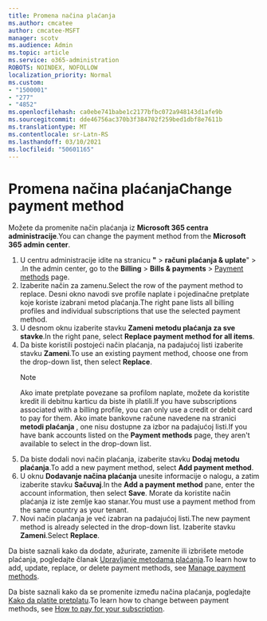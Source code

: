 ```yaml
---
title: Promena načina plaćanja
ms.author: cmcatee
author: cmcatee-MSFT
manager: scotv
ms.audience: Admin
ms.topic: article
ms.service: o365-administration
ROBOTS: NOINDEX, NOFOLLOW
localization_priority: Normal
ms.custom:
- "1500001"
- "277"
- "4852"
ms.openlocfilehash: ca0ebe741babe1c2177bfbc072a948143d1afe9b
ms.sourcegitcommit: dde46756ac370b3f384702f259bed1dbf8e7611b
ms.translationtype: MT
ms.contentlocale: sr-Latn-RS
ms.lasthandoff: 03/10/2021
ms.locfileid: "50601165"
---
```

# <a name="change-payment-method"></a><span data-ttu-id="c1920-102">Promena načina plaćanja</span><span class="sxs-lookup"><span data-stu-id="c1920-102">Change payment method</span></span>

<span data-ttu-id="c1920-103">Možete da promenite način plaćanja iz **Microsoft 365 centra administracije**.</span><span class="sxs-lookup"><span data-stu-id="c1920-103">You can change the payment method from the **Microsoft 365 admin center**.</span></span>
  
1. <span data-ttu-id="c1920-104">U centru administracije idite na stranicu **"**  >  **računi plaćanja & uplate**"  >  [](https://go.microsoft.com/fwlink/p/?linkid=2018806) .</span><span class="sxs-lookup"><span data-stu-id="c1920-104">In the admin center, go to the **Billing** > **Bills & payments** > [Payment methods](https://go.microsoft.com/fwlink/p/?linkid=2018806) page.</span></span>
2. <span data-ttu-id="c1920-105">Izaberite način za zamenu.</span><span class="sxs-lookup"><span data-stu-id="c1920-105">Select the row of the payment method to replace.</span></span> <span data-ttu-id="c1920-106">Desni okno navodi sve profile naplate i pojedinačne pretplate koje koriste izabrani metod plaćanja.</span><span class="sxs-lookup"><span data-stu-id="c1920-106">The right pane lists all billing profiles and individual subscriptions that use the selected payment method.</span></span>
3. <span data-ttu-id="c1920-107">U desnom oknu izaberite stavku **Zameni metodu plaćanja za sve stavke**.</span><span class="sxs-lookup"><span data-stu-id="c1920-107">In the right pane, select **Replace payment method for all items**.</span></span>
4. <span data-ttu-id="c1920-108">Da biste koristili postojeći način plaćanja, na padajućoj listi izaberite stavku **Zameni**.</span><span class="sxs-lookup"><span data-stu-id="c1920-108">To use an existing payment method, choose one from the drop-down list, then select **Replace**.</span></span>
    > [!NOTE]
    > <span data-ttu-id="c1920-109">Ako imate pretplate povezane sa profilom naplate, možete da koristite kredit ili debitnu karticu da biste ih platili.</span><span class="sxs-lookup"><span data-stu-id="c1920-109">If you have subscriptions associated with a billing profile, you can only use a credit or debit card to pay for them.</span></span> <span data-ttu-id="c1920-110">Ako imate bankovne račune navedene na stranici **metodi plaćanja** , one nisu dostupne za izbor na padajućoj listi.</span><span class="sxs-lookup"><span data-stu-id="c1920-110">If you have bank accounts listed on the **Payment methods** page, they aren't available to select in the drop-down list.</span></span>
5. <span data-ttu-id="c1920-111">Da biste dodali novi način plaćanja, izaberite stavku **Dodaj metodu plaćanja**.</span><span class="sxs-lookup"><span data-stu-id="c1920-111">To add a new payment method, select **Add payment method**.</span></span>
6. <span data-ttu-id="c1920-112">U oknu **Dodavanje načina plaćanja** unesite informacije o nalogu, a zatim izaberite stavku **Sačuvaj**.</span><span class="sxs-lookup"><span data-stu-id="c1920-112">In the **Add a payment method** pane, enter the account information, then select **Save**.</span></span> <span data-ttu-id="c1920-113">Morate da koristite način plaćanja iz iste zemlje kao stanar.</span><span class="sxs-lookup"><span data-stu-id="c1920-113">You must use a payment method from the same country as your tenant.</span></span>
7. <span data-ttu-id="c1920-114">Novi način plaćanja je već izabran na padajućoj listi.</span><span class="sxs-lookup"><span data-stu-id="c1920-114">The new payment method is already selected in the drop-down list.</span></span> <span data-ttu-id="c1920-115">Izaberite stavku **Zameni**.</span><span class="sxs-lookup"><span data-stu-id="c1920-115">Select **Replace**.</span></span>

<span data-ttu-id="c1920-116">Da biste saznali kako da dodate, ažurirate, zamenite ili izbrišete metode plaćanja, pogledajte članak [Upravljanje metodama plaćanja](https://docs.microsoft.com/microsoft-365/commerce/billing-and-payments/manage-payment-methods).</span><span class="sxs-lookup"><span data-stu-id="c1920-116">To learn how to add, update, replace, or delete payment methods, see [Manage payment methods](https://docs.microsoft.com/microsoft-365/commerce/billing-and-payments/manage-payment-methods).</span></span>

<span data-ttu-id="c1920-117">Da biste saznali kako da se promenite između načina plaćanja, pogledajte [Kako da platite pretplatu](https://docs.microsoft.com/microsoft-365/commerce/billing-and-payments/pay-for-your-subscription).</span><span class="sxs-lookup"><span data-stu-id="c1920-117">To learn how to change between payment methods, see [How to pay for your subscription](https://docs.microsoft.com/microsoft-365/commerce/billing-and-payments/pay-for-your-subscription).</span></span>